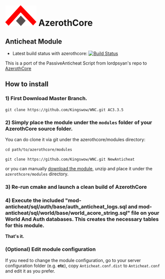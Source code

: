 # ![logo](https://raw.githubusercontent.com/azerothcore/azerothcore.github.io/master/images/logo-github.png) AzerothCore
## Anticheat Module
- Latest build status with azerothcore: [![Build Status](https://github.com/azerothcore/mod-anticheat/workflows/core-build/badge.svg?branch=master&event=push)](https://github.com/Kingswow/WNC/tree/NewAnticheat)

This is a port of the PassiveAnticheat Script from lordpsyan's repo to [AzerothCore](http://www.azerothcore.org)

## How to install

### 1) First Download Master Branch.

`git clone https://github.com/Kingswow/WNC.git AC3.3.5`


### 2) Simply place the module under the `modules` folder of your AzerothCore source folder.

You can do clone it via git under the azerothcore/modules directory:

`cd path/to/azerothcore/modules`

`git clone https://github.com/Kingswow/WNC.git NewAnticheat`

or you can manually [download the module](https://github.com/Kingswow/WNC/archive/refs/heads/NewAnticheat.zip), unzip and place it under the `azerothcore/modules` directory.

### 3) Re-run cmake and launch a clean build of AzerothCore

### 4) Execute the included "mod-anticheat/sql/auth/base/auth_anticheat_logs.sql and mod-anticheat/sql/world/base/world_acore_string.sql" file on your World And Auth databases. This creates the necessary tables for this module.

**That's it.**

### (Optional) Edit module configuration

If you need to change the module configuration, go to your server configuration folder (e.g. **etc**), copy `Anticheat.conf.dist` to `Anticheat.conf` and edit it as you prefer.
